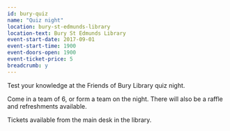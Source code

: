 ```yaml
---
id: bury-quiz
name: "Quiz night"
location: bury-st-edmunds-library
location-text: Bury St Edmunds Library
event-start-date: 2017-09-01
event-start-time: 1900
event-doors-open: 1900
event-ticket-price: 5
breadcrumb: y
---
```


Test your knowledge at the Friends of Bury Library quiz night.

Come in a team of 6, or form a team on the night. There will also be a raffle and refreshments available.

Tickets available from the main desk in the library.
